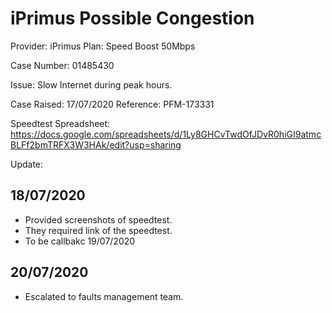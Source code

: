 # iPrimus Possible Congestion

Provider: iPrimus
Plan: Speed Boost 50Mbps

Case Number: 01485430

Issue: Slow Internet during peak hours.

Case Raised: 17/07/2020
Reference: PFM-173331

Speedtest Spreadsheet: https://docs.google.com/spreadsheets/d/1Ly8GHCvTwdOfJDvR0hiGI9atmcBLFf2bmTRFX3W3HAk/edit?usp=sharing

Update:

## 18/07/2020 
* Provided screenshots of speedtest.
* They required link of the speedtest.
* To be callbakc 19/07/2020

## 20/07/2020
* Escalated to faults management team. 
